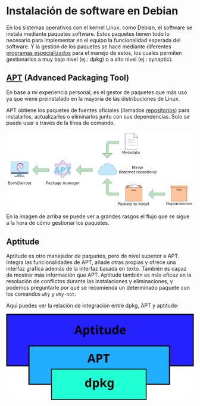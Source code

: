 # Instalación de software en Debian
En los sistemas operativos con el kernel Linux, como Debian, el software se instala mediante paquetes software. Estos paquetes tienen todo lo necesario para implementar en el equipo la funcionalidad esperada del software. Y la gestión de los paquetes se hace mediante diferentes[ programas especializados](https://www.debian.org/doc/manuals/debian-faq/pkgtools.en.html) para el manejo de estos, los cuales permiten gestionarlos a muy bajo nivel (ej.: dpkg) o a alto nivel (ej.: synaptic).

## [APT](https://wiki.debian.org/es/Apt) (**A**dvanced **P**ackaging **T**ool)
En base a mi experiencia personal, es el gestor de paquetes que más uso ya que viene preinstalado en la mayoría de las distribuciones de Linux.

APT obtiene los paquetes de fuentes oficiales (llamados [repositorios](https://wiki.debian.org/DebianRepository)) para instalarlos, actualizarlos o eliminarlos junto con sus dependencias. Solo se puede usar a través de la línea de comando.

![Flujo de cómo se gestionan los paquetes a instalar](Package_installation_flow.png)

En la imagen de arriba se puede ver a grandes rasgos el flujo que se sigue a la hora de cómo gestionar los paquetes.

## Aptitude
Aptitude es otro manejador de paquetes, pero de nivel superior a APT. Integra las funcionalidades de APT, añade otras propias y ofrece una interfaz gráfica además de la interfaz basada en texto. También es capaz de mostrar más información que APT. Aptitude también es más eficaz en la resolución de conflictos durante las instalaciones y eliminaciones, y podemos preguntarle por qué se recomienda un determinado paquete con los comandos `why` y `why-not`.

Aquí puedes ver la relación de integración entre dpkg, APT y aptitude:

![Diagrama de dependecia entre administradores de paquetes](Package_manager_relations.png)
